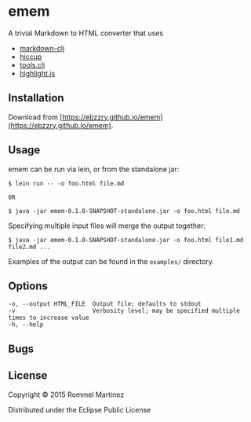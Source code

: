 emem
======================================================================

A trivial Markdown to HTML converter that uses

* [markdown-clj](https://github.com/yogthos/markdown-clj)
* [hiccup](https://github.com/weavejester/hiccup)
* [tools.cli](https://github.com/clojure/tools.cli)
* [highlight.js](https://github.com/isagalaev/highlight.js)


## Installation

Download from [https://ebzzry.github.io/emem](https://ebzzry.github.io/emem).

## Usage

emem can be run via lein, or from the standalone jar:

    $ lein run -- -o foo.html file.md

    OR

    $ java -jar emem-0.1.0-SNAPSHOT-standalone.jar -o foo.html file.md

Specifying multiple input files will merge the output together:

    $ java -jar emem-0.1.0-SNAPSHOT-standalone.jar -o foo.html file1.md file2.md ...

Examples of the output can be found in the `examples/` directory.


## Options

    -o, --output HTML_FILE  Output file; defaults to stdout
    -v                      Verbosity level; may be specified multiple times to increase value
    -h, --help

## Bugs


## License

Copyright © 2015 Rommel Martinez

Distributed under the Eclipse Public License
